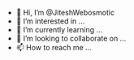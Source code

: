 - 👋 Hi, I’m @JiteshWebosmotic
- 👀 I’m interested in ...
- 🌱 I’m currently learning ...
- 💞️ I’m looking to collaborate on ...
- 📫 How to reach me ...

<!---
JiteshWebosmotic/JiteshWebosmotic is a ✨ special ✨ repository because its `README.md` (this file) appears on your GitHub profile.
You can click the Preview link to take a look at your changes.
--->
